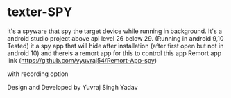 # texter-SPY
it's a spyware that spy the target device while running in background.
It's a android studio project above api level 26 below 29. (Running in android 9,10 Tested)
it a spy app that will hide after installation (after first open but not in android 10) and thereis a remort app for this to control this app 
Remort app link (https://github.com/yyuvraj54/Remort-App-spy)

with recording option



Design and Developed by 
Yuvraj Singh Yadav 
